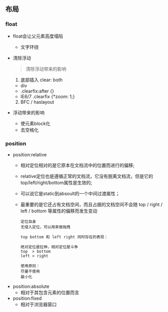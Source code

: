 ## 布局

### float

* float会让父元素高度塌陷

    - 文字环绕

* 清除浮动

  >清除浮动带来的影响
  
  1. 底部插入 clear: both
    - div
    - .clearfix:after {}
    - IE6/7 .clearfix {*zoom: 1;}
  
  2. BFC  / haslayout
  

* 浮动带来的影响
    - 使元素block化
    - 去空格化

### position
* position:relative     
    - 相对定位相对的是它原本在文档流中的位置而进行的偏移;
    - relative定位也是遵循正常的文档流，它没有脱离文档流，但是它的top/left/right/bottom属性是生效的;
    - 可以说它是static到absoult的一个中间过渡属性；
    - 最重要的是它还占有文档空间，而且占据的文档空间不会随 top / right / left / bottom 等属性的偏移而发生变动
    
        ```
        定位自身
        无侵入定位，可以用来做拖拽
        
        top bottom 和 left right 同时存在的表现：
        
        绝对定位是拉伸，相对定位是斗争
        top  > bottom
        left > right
        
        使用原则：
        尽量不使用
        最小化
        ```
* position:absolute
    - 相对于其包含元素的位置而言
* position:fixed
    - 相对于浏览器窗口
